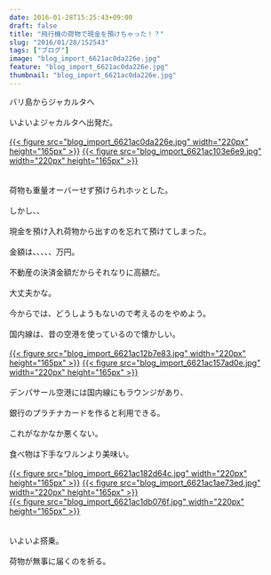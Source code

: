 ```yaml
---
date: 2016-01-28T15:25:43+09:00
draft: false
title: "飛行機の荷物で現金を預けちゃった！？"
slug: "2016/01/28/152543"
tags: ["ブログ"]
image: "blog_import_6621ac0da226e.jpg"
feature: "blog_import_6621ac0da226e.jpg"
thumbnail: "blog_import_6621ac0da226e.jpg"
---
```

バリ島からジャカルタへ<br/><br/>いよいよジャカルタへ出発だ。<br/><br/><a href="blog_import_6621ac0eebfb1.jpg">{{< figure src="blog_import_6621ac0da226e.jpg" width="220px" height="165px" >}}</a> <a href="blog_import_6621ac1175222.jpg">{{< figure src="blog_import_6621ac103e6e9.jpg" width="220px" height="165px" >}}</a><br/><br/><br/>荷物も重量オーバーせず預けられホッとした。<br/><br/>しかし、、<br/><br/>現金を預け入れ荷物から出すのを忘れて預けてしまった。<br/><br/>金額は、、、、、万円。<br/><br/>不動産の決済金額だからそれなりに高額だ。<br/><br/>大丈夫かな。<br/><br/>今からでは、どうしようもないので考えるのをやめよう。<br/><br/>国内線は、昔の空港を使っているので懐かしい。<br/><br/><a href="blog_import_6621ac140c3eb.jpg">{{< figure src="blog_import_6621ac12b7e83.jpg" width="220px" height="165px" >}}</a> <a href="blog_import_6621ac16aa7e7.jpg">{{< figure src="blog_import_6621ac157ad0e.jpg" width="220px" height="165px" >}}</a><br/><br/>デンパサール空港には国内線にもラウンジがあり、<br/><br/>銀行のプラチナカードを作ると利用できる。<br/><br/>これがなかなか悪くない。<br/><br/>食べ物は下手なワルンより美味い。<br/><br/><a href="blog_import_6621ac197a8ee.jpg">{{< figure src="blog_import_6621ac182d64c.jpg" width="220px" height="165px" >}}</a> <a href="blog_import_6621ac1c33024.jpg">{{< figure src="blog_import_6621ac1ae73ed.jpg" width="220px" height="165px" >}}</a><br/><a href="blog_import_6621ac1f5c56c.jpg">{{< figure src="blog_import_6621ac1db076f.jpg" width="220px" height="165px" >}}</a><br/><br/><br/>いよいよ搭乗。<br/><br/>荷物が無事に届くのを祈る。

